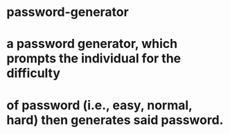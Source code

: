 # password-generator

# a password generator, which prompts the individual for the difficulty
# of password (i.e., easy, normal, hard) then generates said password.
